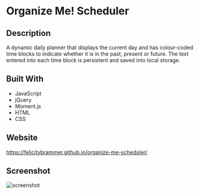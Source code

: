 # Organize Me! Scheduler

## Description

A dynamic daily planner that displays the current day and has colour-coded time blocks to indicate whether it is in the past, present or future. The text entered into each time block is persistent and saved into local storage. 

## Built With

* JavaScript
* jQuery
* Moment.js
* HTML
* CSS

## Website

https://felicitybrammer.github.io/organize-me-scheduler/

## Screenshot

![screenshot](https://user-images.githubusercontent.com/39717428/136628955-3bbea4f5-3db8-45f0-b7cd-6915c10dab9d.png)


